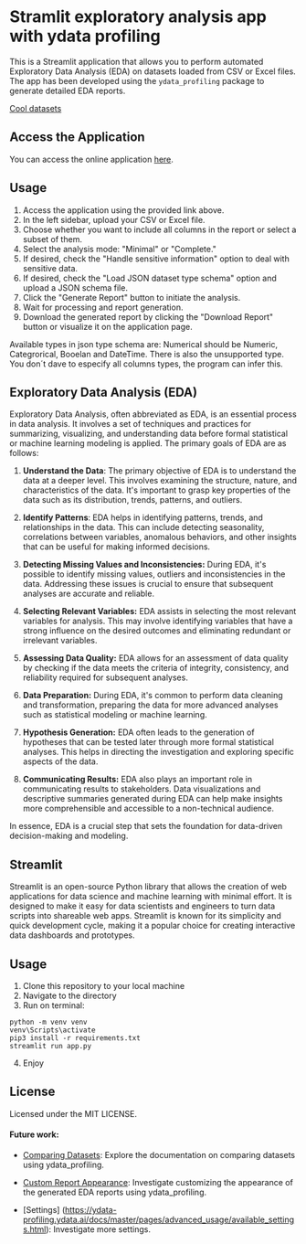 # Stramlit exploratory analysis app with ydata profiling

This is a Streamlit application that allows you to perform automated Exploratory Data Analysis (EDA) on datasets loaded from CSV or Excel files. The app has been developed using the `ydata_profiling` package to generate detailed EDA reports.

[Cool datasets](https://www.springboard.com/blog/data-science/15-fun-datasets-to-analyze/)

## Access the Application

You can access the online application [here](https://eda-automatic-analysis.streamlit.app/).

## Usage

1. Access the application using the provided link above.
2. In the left sidebar, upload your CSV or Excel file.
3. Choose whether you want to include all columns in the report or select a subset of them.
4. Select the analysis mode: "Minimal" or "Complete."
5. If desired, check the "Handle sensitive information" option to deal with sensitive data.
6. If desired, check the "Load JSON dataset type schema" option and upload a JSON schema file.
7. Click the "Generate Report" button to initiate the analysis.
8. Wait for processing and report generation.
9. Download the generated report by clicking the "Download Report" button or visualize it on the application page.

<!-- https://ydata-profiling.ydata.ai/docs/master/pages/getting_started/concepts.html -->

Available types in json type schema are: Numerical should be Numeric, Categrorical, Booelan and DateTime. There is also the unsupported type.
You don´t dave to especify all columns types, the program can infer this.

<!-- ```python
from ydata_profiling.model.typeset import ProfilingTypeSet
typeset = ProfilingTypeSet()
typeset.plot_graph(dpi=100)

``` -->

## Exploratory Data Analysis (EDA)

Exploratory Data Analysis, often abbreviated as EDA, is an essential process in data analysis. It involves a set of techniques and practices for summarizing, visualizing, and understanding data before formal statistical or machine learning modeling is applied. The primary goals of EDA are as follows:

1. **Understand the Data**: The primary objective of EDA is to understand the data at a deeper level. This involves examining the structure, nature, and characteristics of the data. It's important to grasp key properties of the data such as its distribution, trends, patterns, and outliers.

2. **Identify Patterns**: EDA helps in identifying patterns, trends, and relationships in the data. This can include detecting seasonality, correlations between variables, anomalous behaviors, and other insights that can be useful for making informed decisions.

3. **Detecting Missing Values and Inconsistencies:** During EDA, it's possible to identify missing values, outliers and inconsistencies in the data. Addressing these issues is crucial to ensure that subsequent analyses are accurate and reliable.

4. **Selecting Relevant Variables:** EDA assists in selecting the most relevant variables for analysis. This may involve identifying variables that have a strong influence on the desired outcomes and eliminating redundant or irrelevant variables.

5. **Assessing Data Quality:** EDA allows for an assessment of data quality by checking if the data meets the criteria of integrity, consistency, and reliability required for subsequent analyses.

6. **Data Preparation:** During EDA, it's common to perform data cleaning and transformation, preparing the data for more advanced analyses such as statistical modeling or machine learning.

7. **Hypothesis Generation:** EDA often leads to the generation of hypotheses that can be tested later through more formal statistical analyses. This helps in directing the investigation and exploring specific aspects of the data.

8. **Communicating Results:** EDA also plays an important role in communicating results to stakeholders. Data visualizations and descriptive summaries generated during EDA can help make insights more comprehensible and accessible to a non-technical audience.

In essence, EDA is a crucial step that sets the foundation for data-driven decision-making and modeling.

## Streamlit

Streamlit is an open-source Python library that allows the creation of web applications for data science and machine learning with minimal effort. It is designed to make it easy for data scientists and engineers to turn data scripts into shareable web apps. Streamlit is known for its simplicity and quick development cycle, making it a popular choice for creating interactive data dashboards and prototypes.

## Usage

1. Clone this repository to your local machine
2. Navigate to the directory
3. Run on terminal:

```terminal
python -m venv venv
venv\Scripts\activate
pip3 install -r requirements.txt
streamlit run app.py
```

4. Enjoy

## License

Licensed under the MIT LICENSE.

#### Future work:

- [Comparing Datasets](https://ydata-profiling.ydata.ai/docs/master/pages/use_cases/comparing_datasets.html): Explore the documentation on comparing datasets using ydata_profiling.

- [Custom Report Appearance](https://ydata-profiling.ydata.ai/docs/master/pages/use_cases/custom_report_appearance.html): Investigate customizing the appearance of the generated EDA reports using ydata_profiling.

- [Settings] (https://ydata-profiling.ydata.ai/docs/master/pages/advanced_usage/available_settings.html): Investigate more settings.
